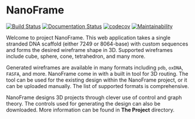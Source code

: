 # NanoFrame
[![Build Status](https://app.travis-ci.com/tilabberkeley/nanoframe.svg?branch=master)](https://app.travis-ci.com/tilabberkeley/nanoframe)
[![Documentation Status](https://readthedocs.org/projects/nanoframe/badge/?version=latest)](https://nanoframe.readthedocs.io/en/latest/?badge=latest)
[![codecov](https://codecov.io/gh/tilabberkeley/nanoframe/branch/master/graph/badge.svg?token=0ZA6VAYVET)](https://codecov.io/gh/tilabberkeley/nanoframe)
[![Maintainability](https://api.codeclimate.com/v1/badges/a7c3b1796ed55dff5f27/maintainability)](https://codeclimate.com/github/tilabberkeley/nanoframe/maintainability)

Welcome to project NanoFrame. This web application takes a single stranded DNA scaffold 
(either 7249 or 8064-base) with custom sequences and forms the desired wireframe shape in 3D. 
Supported wireframes include cube, sphere, cone, tetrahedron, and many more. 

Generated wireframes are available in many formats including `pdb`, `oxDNA`, `FASFA`, and more. NanoFrame
come in with a built in tool for 3D routing. The tool can be used for the existing design within the NanoFrame
project, or it can be uploaded manually. The list of supported formats is comprehensive.

NanoFrame designs 3D projects through clever use of control and graph theory. The controls used for generating
the design can also be downloaded. More information can be found in **The Project** directory. 
